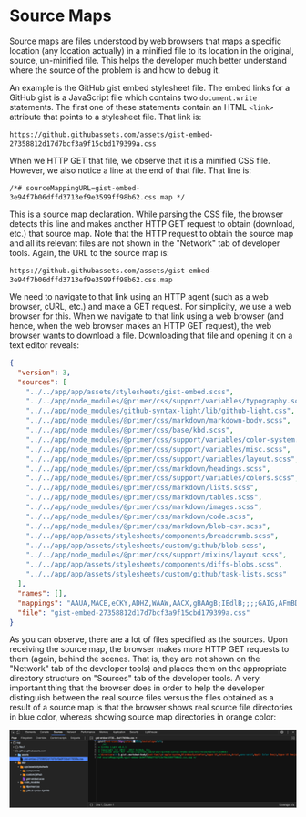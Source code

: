 Source Maps
===========
Source maps are files understood by web browsers that maps a specific location (any location actually) in a minified file to its location in the original, source, un-minified file. This helps the developer much better understand where the source of the problem is and how to debug it.

An example is the GitHub gist embed stylesheet file. The embed links for a GitHub gist is a JavaScript file which contains two `document.write` statements. The first one of these statements contain an HTML `<link>` attribute that points to a stylesheet file. That link is:

    https://github.githubassets.com/assets/gist-embed-27358812d17d7bcf3a9f15cbd179399a.css

When we HTTP GET that file, we observe that it is a minified CSS file. However, we also notice a line at the end of that file. That line is:

    /*# sourceMappingURL=gist-embed-3e94f7b06dffd3713ef9e3599ff98b62.css.map */

This is a source map declaration. While parsing the CSS file, the browser detects this line and makes another HTTP GET request to obtain (download, etc.) that source map. Note that the HTTP request to obtain the source map and all its relevant files are not shown in the "Network" tab of developer tools. Again, the URL to the source map is:

    https://github.githubassets.com/assets/gist-embed-3e94f7b06dffd3713ef9e3599ff98b62.css.map

We need to navigate to that link using an HTTP agent (such as a web browser, cURL, etc.) and make a GET request. For simplicity, we use a web browser for this. When we navigate to that link using a web browser (and hence, when the web browser makes an HTTP GET request), the web browser wants to download a file. Downloading that file and opening it on a text editor reveals:

```json
{
  "version": 3,
  "sources": [
    "../../app/app/assets/stylesheets/gist-embed.scss",
    "../../app/node_modules/@primer/css/support/variables/typography.scss",
    "../../app/node_modules/github-syntax-light/lib/github-light.css",
    "../../app/node_modules/@primer/css/markdown/markdown-body.scss",
    "../../app/node_modules/@primer/css/base/kbd.scss",
    "../../app/node_modules/@primer/css/support/variables/color-system.scss",
    "../../app/node_modules/@primer/css/support/variables/misc.scss",
    "../../app/node_modules/@primer/css/support/variables/layout.scss",
    "../../app/node_modules/@primer/css/markdown/headings.scss",
    "../../app/node_modules/@primer/css/support/variables/colors.scss",
    "../../app/node_modules/@primer/css/markdown/lists.scss",
    "../../app/node_modules/@primer/css/markdown/tables.scss",
    "../../app/node_modules/@primer/css/markdown/images.scss",
    "../../app/node_modules/@primer/css/markdown/code.scss",
    "../../app/node_modules/@primer/css/markdown/blob-csv.scss",
    "../../app/app/assets/stylesheets/components/breadcrumb.scss",
    "../../app/app/assets/stylesheets/custom/github/blob.scss",
    "../../app/node_modules/@primer/css/support/mixins/layout.scss",
    "../../app/app/assets/stylesheets/components/diffs-blobs.scss",
    "../../app/app/assets/stylesheets/custom/github/task-lists.scss"
  ],
  "names": [],
  "mappings": "AAUA,MACE,eCKY,ADHZ,WAAW,AACX,gBAAgB;IEdlB;;;;GAIG,AFmBD,aAAc, <lots more, seemingly random, comma-separated, character sequences>",
  "file": "gist-embed-27358812d17d7bcf3a9f15cbd179399a.css"
}
```

As you can observe, there are a lot of files specified as the sources. Upon receiving the source map, the browser makes more HTTP GET requests to them (again, behind the scenes. That is, they are not shown on the "Network" tab of the developer tools) and places them on the appropriate directory structure on "Sources" tab of the developer tools. A very important thing that the browser does in order to help the developer distinguish between the real source files versus the files obtained as a result of a source map is that the browser shows real source file directories in blue color, whereas showing source map directories in orange color:

![Source Map](assets/source-map.png)
